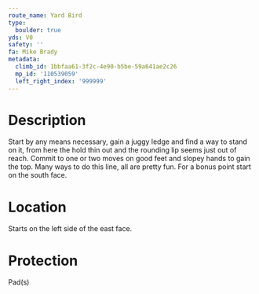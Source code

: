 ```yaml
---
route_name: Yard Bird
type:
  boulder: true
yds: V0
safety: ''
fa: Mike Brady
metadata:
  climb_id: 1bbfaa61-3f2c-4e90-b5be-59a641ae2c26
  mp_id: '110539059'
  left_right_index: '999999'
---
```

# Description
Start by any means necessary, gain a juggy ledge and find a way to stand on it, from here the hold thin out and the rounding lip seems just out of reach. Commit to one or two moves on good feet and slopey hands to gain the top. Many ways to do this line, all are pretty fun. For a bonus point start on the south face.

# Location
Starts on the left side of the east face.

# Protection
Pad(s)
